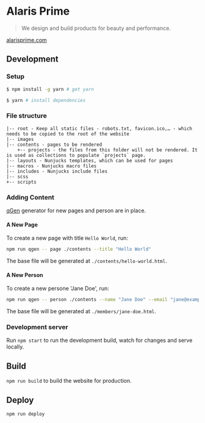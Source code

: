 # Alaris Prime

> We design and build products for beauty and performance.

[alarisprime.com](https://alarisprime.com/)

## Development

### Setup

```bash
$ npm install -g yarn # get yarn

$ yarn # install dependencies
```

### File structure

	|-- root - Keep all static files - robots.txt, favicon.ico,… - which needs to be copied to the root of the website
	|-- images
	|-- contents - pages to be rendered
		+-- projects - the files from this folder will not be rendered. It is used as collections to populate `projects` page.
	|-- layouts - Nunjucks templates, which can be used for pages
	|-- macros - Nunjucks macro files
	|-- includes - Nunjucks include files
	|-- scss
	+-- scripts

### Adding Content

[qGen](https://github.com/alarisprime/qgen) generator for new pages and person are in place.

#### A New Page

To create a new page with title `Hello World`, run:

```bash
npm run qgen -- page ./contents --title "Hello World"
```

The base file will be generated at `./contents/hello-world.html`.

#### A New Person

To create a new persone 'Jane Doe', run:

```bash
npm run qgen -- person ./contents --name "Jane Doe" --email "jane@example.com"
```

The base file will be generated at `./members/jane-doe.html`.

### Development server

Run `npm start` to run the development build, watch for changes and serve locally.

## Build

`npm run build` to build the website for production.

## Deploy

`npm run deploy`
